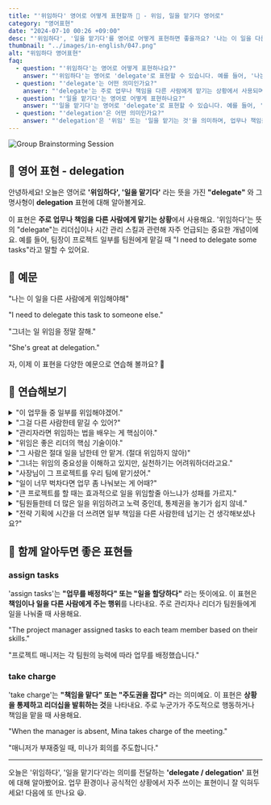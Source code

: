 ```yaml
---
title: "'위임하다' 영어로 어떻게 표현할까 🤝 - 위임, 일을 맡기다 영어로"
category: "영어표현"
date: "2024-07-10 00:26 +09:00"
desc: "'위임하다', '일을 맡기다'를 영어로 어떻게 표현하면 좋을까요? '나는 이 일을 다른 사람에게 위임해야 해.', '그녀는 일 위임을 정말 잘해.' 등을 영어로 표현하는 법을 배워봅시다. 다양한 예문을 통해서 연습하고 본인의 표현으로 만들어 보세요."
thumbnail: "../images/in-english/047.png"
alt: "위임하다 영어표현"
faq:
  - question: "'위임하다'는 영어로 어떻게 표현하나요?"
    answer: "'위임하다'는 영어로 'delegate'로 표현할 수 있습니다. 예를 들어, '나는 이 일을 다른 사람에게 위임해야 해'는 'I need to delegate this task to someone else'라고 말할 수 있습니다."
  - question: "'delegate'는 어떤 의미인가요?"
    answer: "'delegate'는 주로 업무나 책임을 다른 사람에게 맡기는 상황에서 사용되며, 리더십이나 시간 관리 스킬과 관련된 중요한 개념입니다. 예를 들어, 'I need to delegate some tasks'는 '나는 몇 가지 업무를 위임해야 해'라는 뜻입니다."
  - question: "'일을 맡기다'는 영어로 어떻게 표현하나요?"
    answer: "'일을 맡기다'는 영어로 'delegate'로 표현할 수 있습니다. 예를 들어, '팀장이 프로젝트 일부를 팀원에게 맡겼다'는 'The team leader delegated part of the project to a team member'라고 표현할 수 있습니다."
  - question: "'delegation'은 어떤 의미인가요?"
    answer: "'delegation'은 '위임' 또는 '일을 맡기는 것'을 의미하며, 업무나 책임을 다른 사람에게 맡기는 행위를 나타냅니다. 예를 들어, 'Effective delegation is key to good management'는 '효과적인 위임은 좋은 관리의 핵심이다'라는 뜻입니다."
---
```


![Group Brainstorming Session](../images/in-english/047-1.avif)

## 🌟 영어 표현 - delegation

안녕하세요! 오늘은 영어로 **'위임하다', '일을 맡기다'** 라는 뜻을 가진 **"delegate"** 와 그 명사형이 **delegation** 표현에 대해 알아볼게요.

이 표현은 **주로 업무나 책임을 다른 사람에게 맡기는 상황**에서 사용해요. '위임하다'는 뜻의 "delegate"는 리더십이나 시간 관리 스킬과 관련해 자주 언급되는 중요한 개념이에요. 예를 들어, 팀장이 프로젝트 일부를 팀원에게 맡길 때 "I need to delegate some tasks"라고 말할 수 있어요.

<script async src="https://pagead2.googlesyndication.com/pagead/js/adsbygoogle.js?client=ca-pub-1465612013356152"
     crossorigin="anonymous"></script>
<!-- engple-horizontal-ad -->

<ins class="adsbygoogle"
     style="display:block"
     data-ad-client="ca-pub-1465612013356152"
     data-ad-slot="2106896038"
     data-ad-format="auto"
     data-full-width-responsive="true"></ins>

<script>
     (adsbygoogle = window.adsbygoogle || []).push({});
</script>

## 📖 예문

"나는 이 일을 다른 사람에게 위임해야해"

"I need to delegate this task to someone else."

"그녀는 일 위임을 정말 잘해."

"She's great at delegation."

자, 이제 이 표현을 다양한 예문으로 연습해 볼까요? 🚀

## 💬 연습해보기

<details>
<summary>"이 업무들 중 일부를 위임해야겠어."</summary>
<span>"I need to delegate some of these tasks."</span>
</details>

<details>
<summary>"그걸 다른 사람한테 맡길 수 있어?"</summary>
<span>"Can you delegate that to someone else?"</span>
</details>

<details>
<summary>"관리자라면 위임하는 법을 배우는 게 핵심이야."</summary>
<span>"Learning to delegate is crucial for managers."</span>
</details>

<details>
<summary>"위임은 좋은 리더의 핵심 기술이야."</summary>
<span>"Delegation is a key skill of a good leader."</span>
</details>

<details>
<summary>"그 사람은 절대 일을 남한테 안 맡겨. (절대 위임하지 않아)"</summary>
<span>"He never delegates anything."</span>
</details>

<details>
<summary>"그녀는 위임의 중요성을 이해하고 있지만, 실천하기는 어려워하더라고요."</summary>
<span>"She understands the importance of delegation, but finds it difficult to put into practice."</span>
</details>

<details>
<summary>"사장님이 그 프로젝트를 우리 팀에 맡기셨어."</summary>
<span>"The boss delegated the project to our team."</span>
</details>

<details>
<summary>"일이 너무 벅차다면 업무 좀 나눠보는 게 어때?"</summary>
<span>"If you're feeling overwhelmed, why don't you try delegating some of your workload?"</span>
</details>

<details>
<summary>"큰 프로젝트를 할 때는 효과적으로 일을 위임할줄 아느냐가 성패를 가르지."</summary>
<span>"When it comes to big projects, knowing how to delegate effectively can make or break your success."</span>
</details>

<details>
<summary>"팀원들한테 더 많은 일을 위임하려고 노력 중인데, 통제권을 놓기가 쉽지 않네."</summary>
<span>"I've been trying to delegate more tasks to my team, but it's not always easy to <a href="/blog/in-english/013.let-go-of/">llet go of</a> control."</span>
</details>

<details>
<summary>"전략 기획에 시간을 더 쓰려면 일부 책임을 다른 사람한테 넘기는 건 생각해보셨나요?"</summary>
<span>"Have you considered delegating some of your responsibilities to give yourself more time for strategic planning?"</span>
</details>

## 🤝 함께 알아두면 좋은 표현들

### assign tasks

'assign tasks'는 **"업무를 배정하다" 또는 "일을 할당하다"** 라는 뜻이에요. 이 표현은 **책임이나 일을 다른 사람에게 주는 행위**를 나타내요. 주로 관리자나 리더가 팀원들에게 일을 나눠줄 때 사용해요.

"The project manager assigned tasks to each team member based on their skills."

"프로젝트 매니저는 각 팀원의 능력에 따라 업무를 배정했습니다."

### take charge

'take charge'는 **"책임을 맡다" 또는 "주도권을 잡다"** 라는 의미예요. 이 표현은 **상황을 통제하고 리더십을 발휘하는 것**을 나타내요. 주로 누군가가 주도적으로 행동하거나 책임을 맡을 때 사용해요.

"When the manager is absent, Mina takes charge of the meeting."

"매니저가 부재중일 때, 미나가 회의를 주도합니다."

---

오늘은 '위임하다', '일을 맡기다'라는 의미를 전달하는 **'delegate / delegation'** 표현에 대해 알아봤어요. 업무 환경이나 공식적인 상황에서 자주 쓰이는 표현이니 잘 익혀두세요! 다음에 또 만나요 😃.
